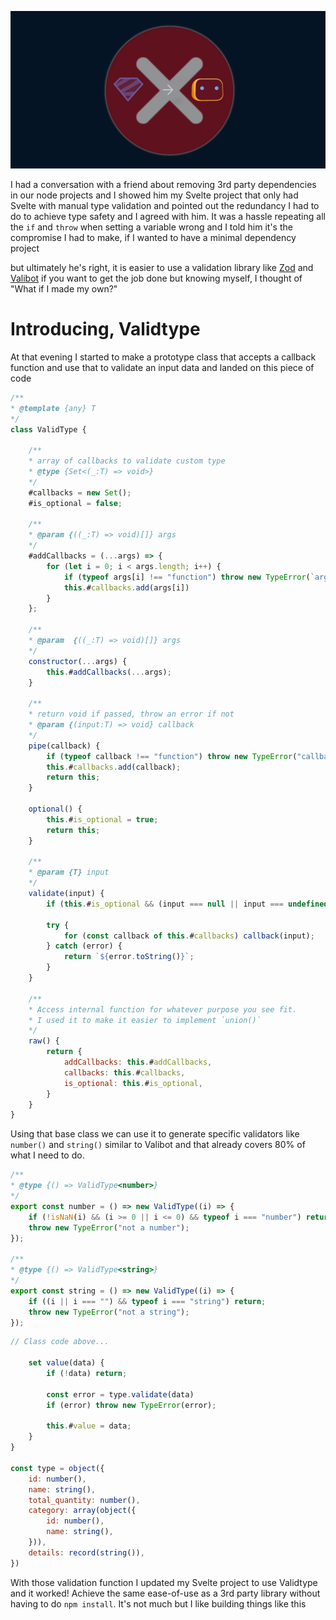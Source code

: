 ![Validator](./assets/validtype.webp)

I had a conversation with a friend about removing 3rd party dependencies in our node projects and I showed him my Svelte project that only had Svelte with manual type validation and pointed out the redundancy I had to do to achieve type safety and I agreed with him. It was a hassle repeating all the `if` and `throw` when setting a variable wrong and I told him it's the compromise I had to make, if I wanted to have a minimal dependency project

but ultimately he's right, it is easier to use a validation library like [Zod](https://www.npmjs.com/package/zod) and [Valibot](https://www.npmjs.com/package/valibot) if you want to get the job done but knowing myself, I thought of "What if I made my own?"

# Introducing, Validtype

At that evening I started to make a prototype class that accepts a callback function and use that to validate an input data and landed on this piece of code

```js
/**
* @template {any} T
*/
class ValidType {

    /**
    * array of callbacks to validate custom type
    * @type {Set<(_:T) => void>}
    */
    #callbacks = new Set();
    #is_optional = false;

    /**
    * @param {((_:T) => void)[]} args
    */
    #addCallbacks = (...args) => {
        for (let i = 0; i < args.length; i++) {
            if (typeof args[i] !== "function") throw new TypeError(`args[${i}] is not a function`);
            this.#callbacks.add(args[i])
        }
    };

    /**
    * @param  {((_:T) => void)[]} args
    */
    constructor(...args) {
        this.#addCallbacks(...args);
    }

    /**
    * return void if passed, throw an error if not
    * @param {(input:T) => void} callback
    */
    pipe(callback) {
        if (typeof callback !== "function") throw new TypeError("callback is not a function");
        this.#callbacks.add(callback);
        return this;
    }

    optional() {
        this.#is_optional = true;
        return this;
    }

    /**
    * @param {T} input
    */
    validate(input) {
        if (this.#is_optional && (input === null || input === undefined)) return;

        try {
            for (const callback of this.#callbacks) callback(input);
        } catch (error) {
            return `${error.toString()}`;
        }
    }

    /**
    * Access internal function for whatever purpose you see fit.
    * I used it to make it easier to implement `union()`
    */
    raw() {
        return {
            addCallbacks: this.#addCallbacks,
            callbacks: this.#callbacks,
            is_optional: this.#is_optional,
        }
    }
}
```

Using that base class we can use it to generate specific validators like `number()` and `string()` similar to Valibot and that already covers 80% of what I need to do.

```js
/**
* @type {() => ValidType<number>}
*/
export const number = () => new ValidType((i) => {
    if (!isNaN(i) && (i >= 0 || i <= 0) && typeof i === "number") return;
    throw new TypeError("not a number");
});

/**
* @type {() => ValidType<string>}
*/
export const string = () => new ValidType((i) => {
    if ((i || i === "") && typeof i === "string") return;
    throw new TypeError("not a string");
});
```

```js
// Class code above...

    set value(data) {
        if (!data) return;

        const error = type.validate(data)
        if (error) throw new TypeError(error);

        this.#value = data;
    }
}

const type = object({
    id: number(),
    name: string(),
    total_quantity: number(),
    category: array(object({
        id: number(),
        name: string(),
    })),
    details: record(string()),
})
```

With those validation function I updated my Svelte project to use Validtype and it worked! Achieve the same ease-of-use as a 3rd party library without having to do `npm install`. It's not much but I like building things like this
